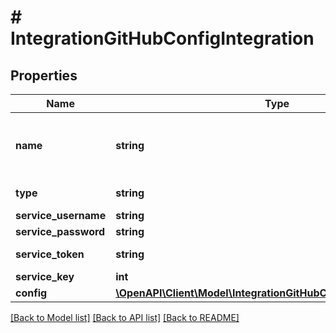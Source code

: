# # IntegrationGitHubConfigIntegration

## Properties

Name | Type | Description | Notes
------------ | ------------- | ------------- | -------------
**name** | **string** | Name, a unique identifier for the integration |
**type** | **string** | Integration Type Code |
**service_username** | **string** | Username |
**service_password** | **string** | Password | [optional]
**service_token** | **string** | Access Token | [optional]
**service_key** | **int** | Key Pair ID | [optional]
**config** | [**\OpenAPI\Client\Model\IntegrationGitHubConfigIntegrationConfig**](IntegrationGitHubConfigIntegrationConfig.md) |  | [optional]

[[Back to Model list]](../../README.md#models) [[Back to API list]](../../README.md#endpoints) [[Back to README]](../../README.md)
